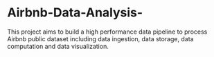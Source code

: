 # Airbnb-Data-Analysis-
This project aims to build a high performance data pipeline to process Airbnb public dataset including data ingestion, data storage, data computation and data visualization.
